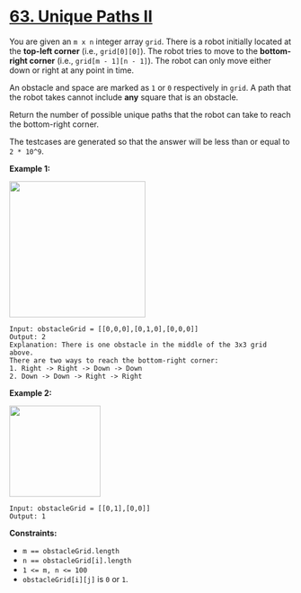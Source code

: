 # [63. Unique Paths II](https://leetcode.com/problems/unique-paths-ii/description/)

You are given an `m x n` integer array `grid`. There is a robot initially located at the <b>top-left corner</b> (i.e., `grid[0][0]`). The robot tries to move to the **bottom-right corner**  (i.e., `grid[m - 1][n - 1]`). The robot can only move either down or right at any point in time.

An obstacle and space are marked as `1` or `0` respectively in `grid`. A path that the robot takes cannot include **any**  square that is an obstacle.

Return the number of possible unique paths that the robot can take to reach the bottom-right corner.

The testcases are generated so that the answer will be less than or equal to `2 * 10^9`.

**Example 1:** 

<img alt="" src="https://assets.leetcode.com/uploads/2020/11/04/robot1.jpg" style="width: 242px; height: 242px;">

```
Input: obstacleGrid = [[0,0,0],[0,1,0],[0,0,0]]
Output: 2
Explanation: There is one obstacle in the middle of the 3x3 grid above.
There are two ways to reach the bottom-right corner:
1. Right -> Right -> Down -> Down
2. Down -> Down -> Right -> Right
```

**Example 2:** 

<img alt="" src="https://assets.leetcode.com/uploads/2020/11/04/robot2.jpg" style="width: 162px; height: 162px;">

```
Input: obstacleGrid = [[0,1],[0,0]]
Output: 1
```

**Constraints:** 

- `m == obstacleGrid.length`
- `n == obstacleGrid[i].length`
- `1 <= m, n <= 100`
- `obstacleGrid[i][j]` is `0` or `1`.
